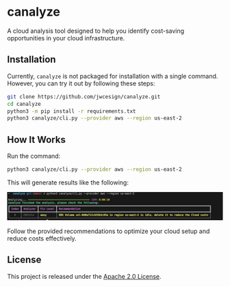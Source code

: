# canalyze  

A cloud analysis tool designed to help you identify cost-saving opportunities in your cloud infrastructure.

## Installation

Currently, `canalyze` is not packaged for installation with a single command. However, you can try it out by following these steps:

```bash
git clone https://github.com/jwcesign/canalyze.git
cd canalyze
python3 -m pip install -r requirements.txt
python3 canalyze/cli.py --provider aws --region us-east-2
```

## How It Works  

Run the command:  
```bash
python3 canalyze/cli.py --provider aws --region us-east-2
```  

This will generate results like the following:  

![Demo Screenshot](docs/imgs/demo.png)  

Follow the provided recommendations to optimize your cloud setup and reduce costs effectively.

## License

This project is released under the [Apache 2.0 License](LICENSE).